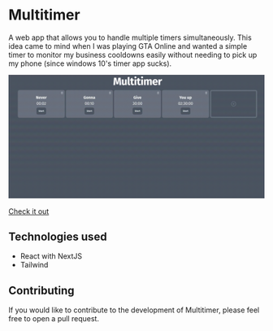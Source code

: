 # Multitimer

A web app that allows you to handle multiple timers simultaneously. This idea came to mind when I was playing GTA Online and wanted a simple timer to monitor my business cooldowns easily without needing to pick up my phone (since windows 10's timer app sucks).

![GIF showcase](docs/showcase.gif)

[Check it out](https://multitimer.brunomello.dev)

## Technologies used

- React with NextJS
- Tailwind

## Contributing

If you would like to contribute to the development of Multitimer, please feel free to open a pull request.

